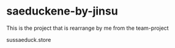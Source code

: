 # saeduckene-by-jinsu
This is the project that is rearrange by me from the team-project

sussaeduck.store
